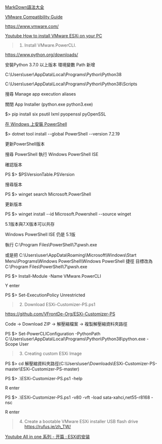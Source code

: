 [MarkDown語法大全](https://hackmd.io/@eMP9zQQ0Qt6I8Uqp2Vqy6w/SyiOheL5N/%2FBVqowKshRH246Q7UDyodFA?type=book)

[VMware Compatibility Guide](https://www.vmware.com/resources/compatibility/search.php)

<https://www.vmware.com/>

[Youtube How to install VMware ESXi on your PC](https://www.youtube.com/watch?v=MVBGDx0AvcE)

> 1. Install VMware.PowerCLI.

<https://www.python.org/downloads/>

安裝Python 3.7.0 以上版本
環境變數 Path 新增 

C:\Users\user\AppData\Local\Programs\Python\Python38

C:\Users\user\AppData\Local\Programs\Python\Python38\Scripts

搜尋 Manage app execution aliases

關閉 App Installer (python.exe python3.exe) 

$> pip install six psutil lxml pyopenssl pyOpenSSL


[在 Windows 上安裝 PowerShell](https://learn.microsoft.com/zh-tw/powershell/scripting/install/installing-powershell-on-windows?view=powershell-7.2)

$> dotnet tool install --global PowerShell --version 7.2.19

更新PowerShell版本

搜尋 PowerShell
執行 Windows PowerShell ISE

確認版本

PS $> $PSVersionTable.PSVersion

搜尋版本

PS $> winget search Microsoft.PowerShell

更新版本

PS $> winget install --id Microsoft.Powershell --source winget

5.1版本與7.X版本可以共存

Windows PowerShell ISE 仍是 5.1版

執行 C:\Program Files\PowerShell\7\pwsh.exe

或是把 C:\Users\user\AppData\Roaming\Microsoft\Windows\Start Menu\Programs\Windows PowerShell\Windows PowerShell 
捷徑 目標改為 C:\Program Files\PowerShell\7\pwsh.exe

PS $> Install-Module -Name VMware.PowerCLI

Y enter

PS $> Set-ExecutionPolicy Unrestricted

> 2. Download ESXi-Customizer-PS.ps1

<https://github.com/VFrontDe-Org/ESXi-Customizer-PS>

Code -> Download ZIP -> 解壓縮檔案 -> 複製解壓縮資料夾路徑

PS $> Set-PowerCLIConfiguration -PythonPath C:\Users\user\AppData\Local\Programs\Python\Python38\python.exe -Scope User

> 3. Creating custom ESXi Image

PS $> cd 解壓縮資料夾路徑(C:\Users\user\Downloads\ESXi-Customizer-PS-master\ESXi-Customizer-PS-master)

PS $> .\ESXi-Customizer-PS.ps1 -help

R enter

PS $> .\ESXi-Customizer-PS.ps1 -v80 -vft -load sata-xahci,net55-r8168 -nsc

R enter

> 4. Create a bootable VMware ESXi installer USB flash drive
<https://rufus.ie/zh_TW/>


[Youtube All in one 系列 - 开篇 : ESXi的安装](https://www.youtube.com/watch?v=WSFW8iA7sfU)




